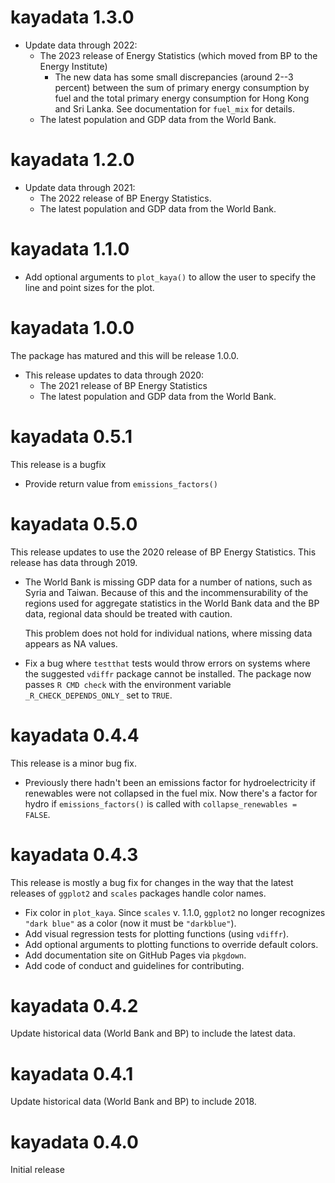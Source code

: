# kayadata 1.3.0

* Update data through 2022:
  * The 2023 release of Energy Statistics (which moved from BP to the 
    Energy Institute)
    * The new data has some small discrepancies (around 2--3 percent) between 
      the sum of primary energy consumption by fuel and the total primary energy 
      consumption for Hong Kong and Sri Lanka. See documentation for
      `fuel_mix` for details.
  * The latest population and GDP data from the World Bank.

# kayadata 1.2.0

* Update data through 2021:
  * The 2022 release of BP Energy Statistics.
  * The latest population and GDP data from the World Bank.

# kayadata 1.1.0

* Add optional arguments to `plot_kaya()` to allow the user to specify the 
  line and point sizes for the plot.

# kayadata 1.0.0

The package has matured and this will be release 1.0.0.

* This release updates to data through 2020:
  * The 2021 release of BP Energy Statistics
  * The latest population and GDP data from the World Bank.


# kayadata 0.5.1

This release is a bugfix

* Provide return value from `emissions_factors()`

# kayadata 0.5.0

This release updates to use the 2020 release of BP Energy Statistics. This
release has data through 2019.

* The World Bank is missing GDP data for a number of nations, such as Syria and 
  Taiwan. Because of this and the  incommensurability of the regions used for 
  aggregate statistics in the World Bank data and the BP data, regional data 
  should be treated with caution. 

  This problem does not hold for individual nations, where missing data appears 
  as NA values.
* Fix a bug where `testthat` tests would throw errors on systems where the 
  suggested `vdiffr` package cannot be installed.
  The package now passes `R CMD check` with the environment variable
  `_R_CHECK_DEPENDS_ONLY_` set to `TRUE`.
  

# kayadata 0.4.4

This release is a minor bug fix. 

* Previously there hadn't been an emissions 
  factor for hydroelectricity if renewables were not collapsed in the fuel mix.
  Now there's a factor for hydro if `emissions_factors()` is called with 
  `collapse_renewables = FALSE`.

# kayadata 0.4.3 

This release is mostly a bug fix for changes in the way that the latest releases
of `ggplot2` and `scales` packages handle color names.

* Fix color in `plot_kaya`. Since `scales` v. 1.1.0, `ggplot2` no longer 
  recognizes `"dark blue"` as a color (now it must be `"darkblue"`).
* Add visual regression tests for plotting functions (using `vdiffr`).
* Add optional arguments to plotting functions to override default colors.
* Add documentation site on GitHub Pages via `pkgdown`.
* Add code of conduct and guidelines for contributing.

# kayadata 0.4.2

Update historical data (World Bank and BP) to include the latest data.

# kayadata 0.4.1

Update historical data (World Bank and BP) to include 2018.

# kayadata 0.4.0

Initial release
